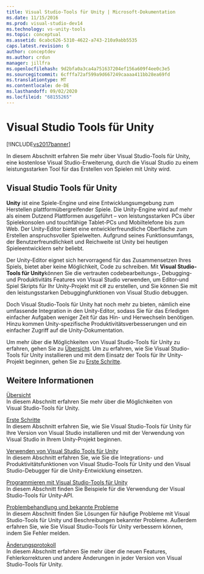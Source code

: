 ```yaml
---
title: Visual Studio-Tools für Unity | Microsoft-Dokumentation
ms.date: 11/15/2016
ms.prod: visual-studio-dev14
ms.technology: vs-unity-tools
ms.topic: conceptual
ms.assetid: 6cabc626-5310-4622-a743-210a9abb5535
caps.latest.revision: 6
author: conceptdev
ms.author: crdun
manager: jillfra
ms.openlocfilehash: 9d2bfa0a3ca4a751637204ef156a609f4ee0c3e5
ms.sourcegitcommit: 6cfffa72af599a9d667249caaaa411bb28ea69fd
ms.translationtype: MT
ms.contentlocale: de-DE
ms.lasthandoff: 09/02/2020
ms.locfileid: "68155265"
---
```

# <a name="visual-studio-tools-for-unity"></a>Visual Studio Tools für Unity
[!INCLUDE[vs2017banner](../includes/vs2017banner.md)]

In diesem Abschnitt erfahren Sie mehr über Visual Studio-Tools für Unity, eine kostenlose Visual Studio-Erweiterung, durch die Visual Studio zu einem leistungsstarken Tool für das Erstellen von Spielen mit Unity wird.  
  
## <a name="visual-studio-tools-for-unity"></a>Visual Studio Tools für Unity  
 **Unity** ist eine Spiele-Engine und eine Entwicklungsumgebung zum Herstellen plattformübergreifender Spiele. Die Unity-Engine wird auf mehr als einem Dutzend Plattformen ausgeführt – von leistungsstarken PCs über Spielekonsolen und touchfähige Tablet-PCs und Mobiltelefone bis zum Web. Der Unity-Editor bietet eine entwicklerfreundliche Oberfläche zum Erstellen anspruchsvoller Spielwelten. Aufgrund seines Funktionsumfangs, der Benutzerfreundlichkeit und Reichweite ist Unity bei heutigen Spieleentwicklern sehr beliebt.  
  
 Der Unity-Editor eignet sich hervorragend für das Zusammensetzen Ihres Spiels, bietet aber keine Möglichkeit, Code zu schreiben. Mit **Visual Studio-Tools für Unity**können Sie die vertrauten codebearbeitungs-, Debugging-und Produktivitäts Features von Visual Studio verwenden, um Editor-und Spiel Skripts für Ihr Unity-Projekt mit c# zu erstellen, und Sie können Sie mit den leistungsstarken Debuggingfunktionen von Visual Studio debuggen.  
  
 Doch Visual Studio-Tools für Unity hat noch mehr zu bieten, nämlich eine umfassende Integration in den Unity-Editor, sodass Sie für das Erledigen einfacher Aufgaben weniger Zeit für das Hin- und Herwechseln benötigen. Hinzu kommen Unity-spezifische Produktivitätsverbesserungen und ein einfacher Zugriff auf die Unity-Dokumentation.  
  
 Um mehr über die Möglichkeiten von Visual Studio-Tools für Unity zu erfahren, gehen Sie zu [Übersicht](../cross-platform/overview-of-visual-studio-tools-for-unity.md). Um zu erfahren, wie Sie Visual Studio-Tools für Unity installieren und mit dem Einsatz der Tools für Ihr Unity-Projekt beginnen, gehen Sie zu [Erste Schritte](../cross-platform/getting-started-with-visual-studio-tools-for-unity.md).  
  
## <a name="more-in-this-section"></a>Weitere Informationen  
 [Übersicht](../cross-platform/overview-of-visual-studio-tools-for-unity.md)  
 In diesem Abschnitt erfahren Sie mehr über die Möglichkeiten von Visual Studio-Tools für Unity.  
  
 [Erste Schritte](../cross-platform/getting-started-with-visual-studio-tools-for-unity.md)  
 In diesem Abschnitt erfahren Sie, wie Sie Visual Studio-Tools für Unity für Ihre Version von Visual Studio installieren und mit der Verwendung von Visual Studio in Ihrem Unity-Projekt beginnen.  
  
 [Verwenden von Visual Studio Tools für Unity](../cross-platform/using-visual-studio-tools-for-unity.md)  
 In diesem Abschnitt erfahren Sie, wie Sie die Integrations- und Produktivitätsfunktionen von Visual Studio-Tools für Unity und den Visual Studio-Debugger für die Unity-Entwicklung einsetzen.  
  
 [Programmieren mit Visual Studio-Tools für Unity](../cross-platform/programming-visual-studio-tools-for-unity.md)  
 In diesem Abschnitt finden Sie Beispiele für die Verwendung der Visual Studio-Tools für Unity-API.  
  
 [Problembehandlung und bekannte Probleme](../cross-platform/troubleshooting-and-known-issues-visual-studio-tools-for-unity.md)  
 In diesem Abschnitt finden Sie Lösungen für häufige Probleme mit Visual Studio-Tools für Unity und Beschreibungen bekannter Probleme. Außerdem erfahren Sie, wie Sie Visual Studio-Tools für Unity verbessern können, indem Sie Fehler melden.  
  
 [Änderungsprotokoll](../cross-platform/change-log-visual-studio-tools-for-unity.md)  
 In diesem Abschnitt erfahren Sie mehr über die neuen Features, Fehlerkorrekturen und andere Änderungen in jeder Version von Visual Studio-Tools für Unity.
